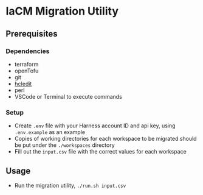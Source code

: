 # IaCM Migration Utility

## Prerequisites

### Dependencies
* terraform
* openTofu
* git
* [hcledit](https://github.com/minamijoyo/hcledit)
* perl
* VSCode or Terminal to execute commands

### Setup
* Create `.env` file with your Harness account ID and api key, using `.env.example` as an example
* Copies of working directories for each workspace to be migrated should be put under the `./workspaces` directory
* Fill out the `input.csv` file with the correct values for each workspace

## Usage

* Run the migration utility, 
`./run.sh input.csv`
